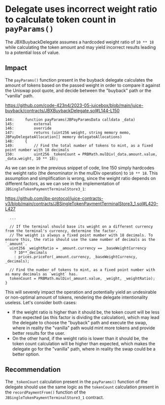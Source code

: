 # Delegate uses incorrect weight ratio to calculate token count in `payParams()`

The JBXBuybackDelegate assumes a hardcoded weight ratio of `10 ** 18` while calculating the token amount and may yield incorrect results leading to a potential loss of value.

## Impact

The `payParams()` function present in the buyback delegate calculates the amount of tokens based on the passed weight in order to compare it against the Uniswap pool quote, and decide between the "buyback" path or the "vanilla" path.

https://github.com/code-423n4/2023-05-juicebox/blob/main/juice-buyback/contracts/JBXBuybackDelegate.sol#L144-L150

```solidity
144:     function payParams(JBPayParamsData calldata _data)
145:         external
146:         override
147:         returns (uint256 weight, string memory memo, JBPayDelegateAllocation[] memory delegateAllocations)
148:     {
149:         // Find the total number of tokens to mint, as a fixed point number with 18 decimals
150:         uint256 _tokenCount = PRBMath.mulDiv(_data.amount.value, _data.weight, 10 ** 18);
```

As we can see in the previous snippet of code, line 150 simply hardcodes the weight ratio (the denominator in the mulDiv operation) to `10 ** 18`. This assumption and simplification is wrong, since the weight ratio depends on different factors, as we can see in the implementation of `JBSingleTokenPaymentTerminalStore3_1`:

https://github.com/jbx-protocol/juice-contracts-v3/blob/main/contracts/JBSingleTokenPaymentTerminalStore3_1.sol#L420-L427

```solidity
  ...

  // If the terminal should base its weight on a different currency from the terminal's currency, determine the factor.
  // The weight is always a fixed point mumber with 18 decimals. To ensure this, the ratio should use the same number of decimals as the `_amount`.
  uint256 _weightRatio = _amount.currency == _baseWeightCurrency
    ? 10**_decimals
    : prices.priceFor(_amount.currency, _baseWeightCurrency, _decimals);

  // Find the number of tokens to mint, as a fixed point number with as many decimals as `weight` has.
  tokenCount = PRBMath.mulDiv(_amount.value, _weight, _weightRatio);
}
```

This will severely impact the operation and potentially yield an undesirable or non-optimal amount of tokens, rendering the delegate intentionality useless. Let's consider both cases:

- If the weight ratio is higher than it should be, the token count will be less than expected (as this factor is dividing the calculation), which may lead the delegate to choose the "buyback" path and execute the swap, where in reality the "vanilla" path would mint more tokens and provide better results for the user. 
- On the other hand, if the weight ratio is lower than it should be, the token count calculation will be higher than expected, which makes the delegate go for the "vanilla" path, where in reality the swap could be a better option.

## Recommendation

The `_tokenCount` calculation present in the `payParams()` function of the delegate should use the same logic as the `tokenCount` calculation present in the `recordPaymentFrom()` function of the `JBSingleTokenPaymentTerminalStore3_1` contract.

